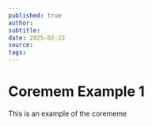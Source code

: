 ```yaml
---
published: true
author: 
subtitle: 
date: 2025-02-22
source: 
tags: 
---
```


# Coremem Example 1

This is an example of the corememe
